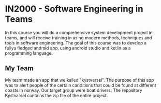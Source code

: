 # IN2000 - Software Engineering in Teams
In this course you will do a comprehensive system development project in teams, and will receive training in using modern methods, techniques and tools in software engineering. The goal of this course was to develop a fullyu fledged android app, using android studio and kotlin as a programming language.

## My Team
My team made an app that we kalled "kystvarsel". The purpose of this app was to alert people of the certain conditions that could be found at different coasts in norway. Our target group were boat drivers. The repository Kystvarsel contains the zip file of the entire project. 

